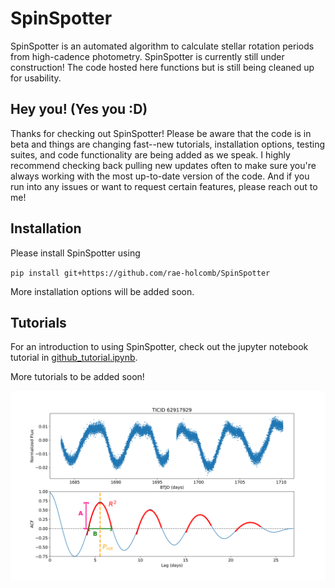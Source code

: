# SpinSpotter
SpinSpotter is an automated algorithm to calculate stellar rotation periods from high-cadence photometry.
SpinSpotter is currently still under construction! The code hosted here functions but is still being cleaned up for usability.

## Hey you! (Yes you :D)
Thanks for checking out SpinSpotter! Please be aware that the code is in beta and things are changing fast--new tutorials, installation options, testing suites, and code functionality are being added as we speak. I highly recommend checking back pulling new updates often to make sure you're always working with the most up-to-date version of the code. And if you run into any issues or want to request certain features, please reach out to me!

## Installation
Please install SpinSpotter using

`pip install git+https://github.com/rae-holcomb/SpinSpotter`

More installation options will be added soon.


## Tutorials
For an introduction to using SpinSpotter, check out the jupyter notebook tutorial in [github_tutorial.ipynb](./github_tutorial.ipynb).

More tutorials to be added soon!

![This is an image](/./images/acf_param_plot.png)
